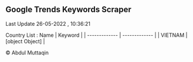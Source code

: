 

## Google Trends Keywords Scraper 
 
Last Update 26-05-2022 , 10:36:21

Country List :
 Name  | Keyword |
| ------------- | ------------- |
| VIETNAM | [object Object] |



© Abdul Muttaqin 
